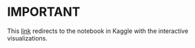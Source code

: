 # IMPORTANT

This [link](https://www.kaggle.com/code/rininobaron/practice-assignment-part1-jupyterlite/notebook) redirects to the notebook in Kaggle with the interactive visualizations.
